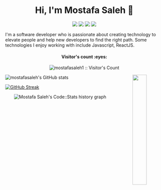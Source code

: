 <div>
<h1 align="center">Hi, I'm Mostafa Saleh 👋</h1>
<p align="center">
    <a href="https://www.facebook.com/saleh2011" target="_blank"><img
            src="https://img.shields.io/badge/facebook-%231FA1F1?style=flat&logo=facebook&logoColor=white" /></a>
    <a href="https://www.linkedin.com/in/mostafasaleh5" target="_blank"><img
            src="https://img.shields.io/badge/linkedin-%230177B5?style=flat&logo=linkedin&logoColor=white" /></a>
    <a href="https://www.instagram.com/mostafamsaleh" target="_blank"><img
            src="https://img.shields.io/badge/instagram-%23E4415F?style=flat&logo=instagram&logoColor=white" /></a>
    <a href="https://eng-mostafasaleh.blogspot.com" target="_blank"><img
            src="https://img.shields.io/badge/Website-%230177B5?style=flat&logo=website&logoColor=white" /></a>
</p>

<p width="50%">I'm a software developer who is passionate about creating technology to elevate people and help new
    developers to find
    the right path. Some technologies I enjoy working with include Javascript, ReactJS.</p>
<div align="center">
    <!-- Visitor Count -->
    <h4 align="center">Visitor's count :eyes:</h4>
    <p align="center"><img src="https://profile-counter.glitch.me/{mostafasaleh1}/count.svg"
            alt="mostafasaleh1 :: Visitor's Count" />
    </p>
    
   <img src="https://blogger.googleusercontent.com/img/b/R29vZ2xl/AVvXsEiEiF2z6L8BPvRr2x9Pdni2E279y1jrRf7JY0ltRcdOuqF5cbLYzlmiYmrvsgzkVYHZG0HkivfKxanmdcr2vgWgEwayG_uCJtsvFw_ApjdVfvf2pqWeGtGlAdNGNxUQJGDC5Nbmsz0iGCG5mVchbytiIo1zZruvDpqIK2_xdN1mK_MOL-hJ7edJ3jz91Q/s1600/1%20circle.png" align="right" width="30%"/>
 
<!--
<img align="right" src="https://github-readme-stats.vercel.app/api/top-langs/?username=mostafasaleh1&hide=css,hack&title_color=ffffff&text_color=c9cacc&icon_color=2bbc8a&bg_color=1d1f21" width="30%" />
</a>
-->
</div>
    
<!-- Statistics -->
<div align="center">
<div align="center">
<div align="left">
  
![mostafasaleh's GitHub stats](https://github-readme-stats.vercel.app/api?username=mostafasaleh1&show_icons=true&theme=radical&count_private=true)

</div>   
<div align="left">

[![GitHub Streak](https://github-readme-streak-stats.herokuapp.com?user=mostafasaleh1&theme=radical)](https://git.io/streak-stats)

</div>

 <img src='https://codestats-readme.wegfan.cn/history-graph/mostafasaleh2015?width=900&height=350&timezone=02:00&history_days=21&max_languages=14&grid_color=dddddd&text_color=dddddd&zeroline_color=ababab&bg_color=141321&language_colors=["fe428e","00ff00","0000ff","ffff00","ff0000","00ffff","800000","008000","000080","808000,"800080","008080","808080","c0c0c0"]' alt="Mostafa Saleh's Code::Stats history graph" align="center" />

</div>
</div>
</div>
